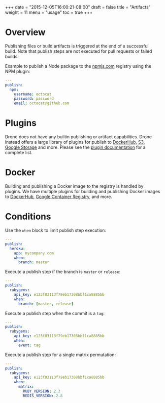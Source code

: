 +++
date = "2015-12-05T16:00:21-08:00"
draft = false
title = "Artifacts"
weight = 11
menu = "usage"
toc = true
+++


# Overview

Publishing files or build artifacts is triggered at the end of a successful build. Note that publish steps are not executed for pull requests or failed builds.

Example to publish a Node package to the [npmjs.com](/plugins/npm/) registry using the NPM plugin:

```yaml
---
publish:
  npm:
    username: octocat
    password: password
    email: octocat@github.com
```

# Plugins

Drone does not have any builtin publishing or artifact capabilities. Drone instead offers a large library of plugins for publish to [DockerHub](/plugins/docker/), [S3](/plugins/s3/), [Google Storage](/plugins/google_cloudstorage/) and more. Please see the [plugin documentation](/plugins/) for a complete list.

# Docker

Building and publishing a Docker image to the registry is handled by plugins. We have multiple plugins for building and publishing Docker images to [DockerHub](/plugins/docker/), [Google Container Registry](/plugins/gcr/), and more.

# Conditions

Use the `when` block to limit publish step execution:

```yaml
---
publish:
  heroku:
    app: mycompany.com
    when:
      branch: master
```

Execute a publish step if the branch is `master` or `release`:

```yaml
---
publish:
  rubygems:
    api_key: e123f83113f79eb17308bbf1ca8885bb
    when:
      branch: [master, release]
```

Execute a publish step when the commit is a `tag`:

```yaml
---
publish:
  rubygems:
    api_key: e123f83113f79eb17308bbf1ca8885bb
    when:
      event: tag
```

Execute a publish step for a single matrix permutation:

```yaml
---
publish:
  rubygems:
    api_key: e123f83113f79eb17308bbf1ca8885bb
    when:
      matrix:
        RUBY_VERSION: 2.3
        REDIS_VERSION: 2.8
```
